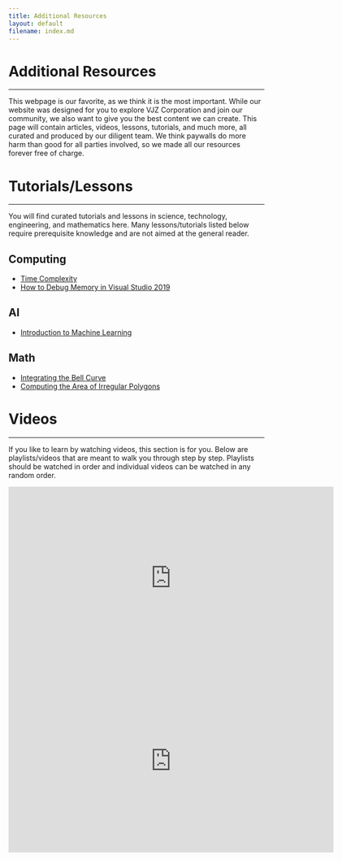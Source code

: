 ```yaml
---
title: Additional Resources
layout: default
filename: index.md
---
```


# Additional Resources

***

This webpage is our favorite, as we think it is the most important. While our website was designed for you to explore VJZ Corporation and join our community, we also want to give you the best content we can create. This page will contain articles, videos, lessons, tutorials, and much more, all curated and produced by our diligent team. We think paywalls do more harm than good for all parties involved, so we made all our resources forever free of charge.

# Tutorials/Lessons

***

You will find curated tutorials and lessons in science, technology, engineering, and mathematics here. Many lessons/tutorials listed below require prerequisite knowledge and are not aimed at the general reader.
## Computing
- [Time Complexity](/resources/tutorials/big-o)
- [How to Debug Memory in Visual Studio 2019](/resources/tutorials/vs2019-debug)

## AI
- [Introduction to Machine Learning](/resources/tutorials/Intro_to_Machine_Learning)

## Math
- [Integrating the Bell Curve](/resources/tutorials/bell-curve-integration)
- [Computing the Area of Irregular Polygons](/resources/tutorials/irregular-polygons-area)

# Videos

***

If you like to learn by watching videos, this section is for you. Below are playlists/videos that are meant to walk you through step by step. Playlists should be watched in order and individual videos can be watched in any random order.

<iframe width="640" height="360" src="https://www.youtube.com/embed/videoseries?list=PLS9wf5aMSL7pfjukp13Z9pATrpCKpppYW" title="YouTube video player" frameborder="0" allow="accelerometer; autoplay; clipboard-write; encrypted-media; gyroscope; picture-in-picture" allowfullscreen></iframe>

<iframe width="640" height="360" src="https://www.youtube.com/embed/videoseries?si=qrQftid7rXhhhonz&amp;list=PLS9wf5aMSL7qQ9SBCOQHjpuNNC2BvJENe" title="YouTube video player" frameborder="0" allow="accelerometer; autoplay; clipboard-write; encrypted-media; gyroscope; picture-in-picture" allowfullscreen></iframe>
